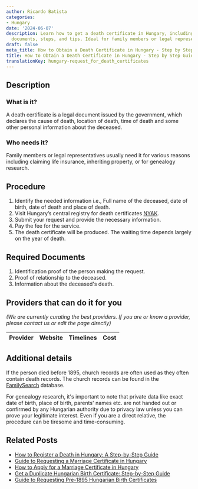 ```yaml
---
author: Ricardo Batista
categories:
- Hungary
date: '2024-06-07'
description: Learn how to get a death certificate in Hungary, including necessary
  documents, steps, and tips. Ideal for family members or legal representatives.
draft: false
meta_title: How to Obtain a Death Certificate in Hungary - Step by Step Guide
title: How to Obtain a Death Certificate in Hungary - Step by Step Guide
translationKey: hungary-request_for_death_certificates
---
```


## Description
### What is it?
A death certificate is a legal document issued by the government, which declares the cause of death, location of death, time of death and some other personal information about the deceased.

### Who needs it?
Family members or legal representatives usually need it for various reasons including claiming life insurance, inheriting property, or for genealogy research.

## Procedure
1. Identify the needed information i.e., Full name of the deceased, date of birth, date of death and place of death.
2. Visit Hungary’s central registry for death certificates [NYAK](https://nyak.gov.hu/). 
3. Submit your request and provide the necessary information.
4. Pay the fee for the service.
5. The death certificate will be produced. The waiting time depends largely on the year of death.

## Required Documents
1. Identification proof of the person making the request.
2. Proof of relationship to the deceased.
3. Information about the deceased's death.

## Providers that can do it for you

_(We are currently curating the best providers. If you are or know a provider, please contact us or edit the page directly)_

| Provider        |     Website     |     Timelines    |       Cost      |
| :-------------: | :-------------: |  :-------------: | :-------------: |

## Additional details
If the person died before 1895, church records are often used as they often contain death records. The church records can be found in the [FamilySearch](https://familysearch.org/search/collection/show#uri=http://familysearch.org/searchapi/search/collection/1452460) database.

For genealogy research, it's important to note that private data like exact date of birth, place of birth, parents' names etc. are not handed out or confirmed by any Hungarian authority due to privacy law unless you can prove your legitimate interest. Even if you are a direct relative, the procedure can be tiresome and time-consuming.
## Related Posts

- [How to Register a Death in Hungary: A Step-by-Step Guide](https://tramitit.com/guides/hungary/death_registration/)
- [Guide to Requesting a Marriage Certificate in Hungary](https://tramitit.com/guides/hungary/request_for_marriage_certificates/)
- [How to Apply for a Marriage Certificate in Hungary](https://tramitit.com/guides/hungary/marriage_certificate_application/)
- [Get a Duplicate Hungarian Birth Certificate: Step-by-Step Guide](https://tramitit.com/guides/hungary/application_for_duplicate_birth_certificate/)
- [Guide to Requesting Pre-1895 Hungarian Birth Certificates](https://tramitit.com/guides/hungary/request_for_birth_certificates/)